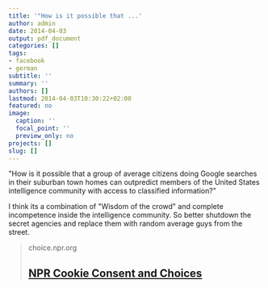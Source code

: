 ```yaml
---
title: '"How is it possible that ...'
author: admin
date: 2014-04-03
output: pdf_document
categories: []
tags:
- facebook
- german
subtitle: ''
summary: ''
authors: []
lastmod: 2014-04-03T10:30:22+02:00
featured: no
image:
  caption: ''
  focal_point: ''
  preview_only: no
projects: []
slug: []
---
```

"How is it possible that a group of average citizens doing Google searches in their suburban town homes can outpredict members of the United States intelligence community with access to classified information?" 

I think its a combination of "Wisdom of the crowd" and complete incompetence inside the intelligence community. So better shutdown the secret agencies and replace them with random average guys from the street.
> choice.npr.org
> ## [NPR Cookie Consent and Choices](http://www.npr.org/blogs/parallels/2014/04/02/297839429/-so-you-think-youre-smarter-than-a-cia-agent)
>

